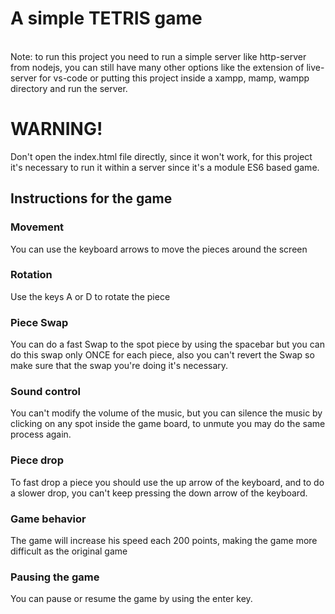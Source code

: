 # A simple TETRIS game

<p>
  <br>
  Note: to run this project you need to run a simple server like http-server from nodejs, you can still have many other options like
  the extension of live-server for vs-code or putting this project inside a xampp, mamp, wampp directory and run the server.
</p>

# WARNING!

<p>Don't open the index.html file directly, since it won't work, for this project it's necessary to run it within a server since it's a module ES6 based game.</p>

## Instructions for the game

### Movement

<p>You can use the keyboard arrows to move the pieces around the screen</p>

### Rotation

<p>Use the keys A or D to rotate the piece</p>

### Piece Swap

<p>
  You can do a fast Swap to the spot piece by using the spacebar but you can do this swap only ONCE for each piece, also you can't revert the Swap so
  make sure that the swap you're doing it's necessary.
</p>

### Sound control

<p>You can't modify the volume of the music, but you can silence the music by clicking on any spot inside the game board, to unmute you may do the same process again.</p>

### Piece drop

To fast drop a piece you should use the up arrow of the keyboard, and to do a slower drop, you can't keep pressing the down arrow of the keyboard.

### Game behavior

The game will increase his speed each 200 points, making the game more difficult as the original game

### Pausing the game

You can pause or resume the game by using the enter key.
